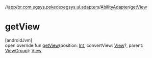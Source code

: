//[app](../../../index.md)/[br.com.egsys.pokedexegsys.ui.adapters](../index.md)/[AbilityAdapter](index.md)/[getView](get-view.md)

# getView

[androidJvm]\
open override fun [getView](get-view.md)(position: [Int](https://kotlinlang.org/api/latest/jvm/stdlib/kotlin/-int/index.html), convertView: [View](https://developer.android.com/reference/kotlin/android/view/View.html)?, parent: [ViewGroup](https://developer.android.com/reference/kotlin/android/view/ViewGroup.html)): [View](https://developer.android.com/reference/kotlin/android/view/View.html)
